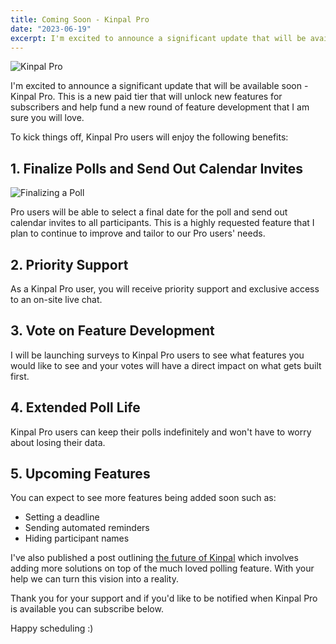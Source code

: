 ```yaml
---
title: Coming Soon - Kinpal Pro
date: "2023-06-19"
excerpt: I'm excited to announce a significant update that will be available soon.
---
```


![Kinpal Pro](/static/images/introducing-rallly-pro/pro-splash.svg)

I'm excited to announce a significant update that will be available soon - Kinpal Pro. This is a new paid tier that will unlock new features for subscribers and help fund a new round of feature development that I am sure you will love.

To kick things off, Kinpal Pro users will enjoy the following benefits:

## 1. Finalize Polls and Send Out Calendar Invites

![Finalizing a Poll](/static/images/introducing-rallly-pro/finalize-poll-demo.gif)

Pro users will be able to select a final date for the poll and send out calendar invites to all participants. This is a highly requested feature that I plan to continue to improve and tailor to our Pro users' needs.

## 2. Priority Support

As a Kinpal Pro user, you will receive priority support and exclusive access to an on-site live chat.

## 3. Vote on Feature Development

I will be launching surveys to Kinpal Pro users to see what features you would like to see and your votes will have a direct impact on what gets built first.

## 4. Extended Poll Life

Kinpal Pro users can keep their polls indefinitely and won't have to worry about losing their data.

## 5. Upcoming Features

You can expect to see more features being added soon such as:

- Setting a deadline
- Sending automated reminders
- Hiding participant names

I've also published a post outlining [the future of Kinpal](/blog/the-future-of-rallly) which involves adding more solutions on top of the much loved polling feature. With your help we can turn this vision into a reality.

Thank you for your support and if you'd like to be notified when Kinpal Pro is available you can subscribe below.

Happy scheduling :)

